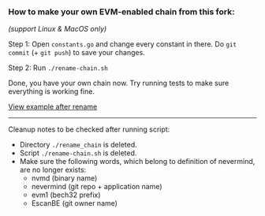 ### How to make your own EVM-enabled chain from this fork:
_(support Linux & MacOS only)_

Step 1: Open `constants.go` and change every constant in there.
Do `git commit` (+ `git push`) to save your changes.

Step 2: Run `./rename-chain.sh`

Done, you have your own chain now. Try running tests to make sure everything is working fine.

[View example after rename](https://github.com/VictorTrustyDev/nevermind/pull/1)
___
Cleanup notes to be checked after running script:
- Directory `./rename_chain` is deleted.
- Script `./rename-chain.sh` is deleted.
- Make sure the following words, which belong to definition of nevermind, are no longer exists:
  - nvmd (binary name)
  - nevermind (git repo + application name)
  - evm1 (bech32 prefix)
  - EscanBE (git owner name)
